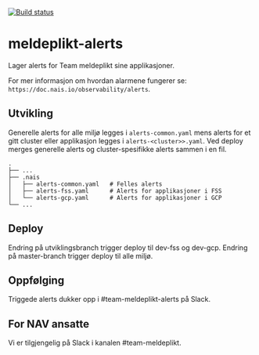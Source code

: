 [![Build status](https://github.com/navikt/meldeplikt-alerts/workflows/Deploy%20alerts%20to%20all%20environments/badge.svg)](https://github.com/navikt/meldeplikt-alerts/workflows/Deploy%20alerts%20to%20all%20environments/badge.svg)

# meldeplikt-alerts
Lager alerts for Team meldeplikt sine applikasjoner.

For mer informasjon om hvordan alarmene fungerer se: `https://doc.nais.io/observability/alerts`.

## Utvikling
Generelle alerts for alle miljø legges i `alerts-common.yaml` mens alerts for et gitt cluster eller applikasjon legges i `alerts-<cluster>>.yaml`.
Ved deploy merges generelle alerts og cluster-spesifikke alerts sammen i en fil.

    .
    ├── ...
    ├── .nais
    │   ├── alerts-common.yaml   # Felles alerts
    │   ├── alerts-fss.yaml      # Alerts for applikasjoner i FSS
    │   └── alerts-gcp.yaml      # Alerts for applikasjoner i GCP
    └── ...

## Deploy
Endring på utviklingsbranch trigger deploy til dev-fss og dev-gcp.
Endring på master-branch trigger deploy til alle miljø.

## Oppfølging
Triggede alerts dukker opp i #team-meldeplikt-alerts på Slack.

## For NAV ansatte
Vi er tilgjengelig på Slack i kanalen #team-meldeplikt.
